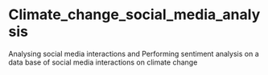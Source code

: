 # Climate_change_social_media_analysis
Analysing social media interactions and
Performing sentiment analysis on a data base of social media interactions on climate change
